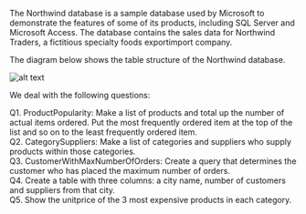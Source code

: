 The Northwind database is a sample database used by Microsoft to demonstrate the
features of some of its products, including SQL Server and Microsoft Access. The database
contains the sales data for Northwind Traders, a fictitious specialty foods exportimport
company. 

The diagram below shows the table structure of the Northwind database.

![alt text](https://raw.githubusercontent.com/jpwhite3/northwind-SQLite3/master/Northwind_ERD.png
)

We deal with the following questions:

Q1. ProductPopularity: Make a list of products and total up the number of actual
items ordered. Put the most frequently ordered item at the top of the list and so on
to the least frequently ordered item.\
Q2. CategorySuppliers: Make a list of categories and suppliers who supply products
within those categories.\
Q3. CustomerWithMaxNumberOfOrders: Create a query that determines the customer
who has placed the maximum number of orders.\
Q4. Create a table with three columns: a city name, number of customers and suppliers   from that city.\
Q5. Show the unitprice of the 3 most expensive products in each category.


